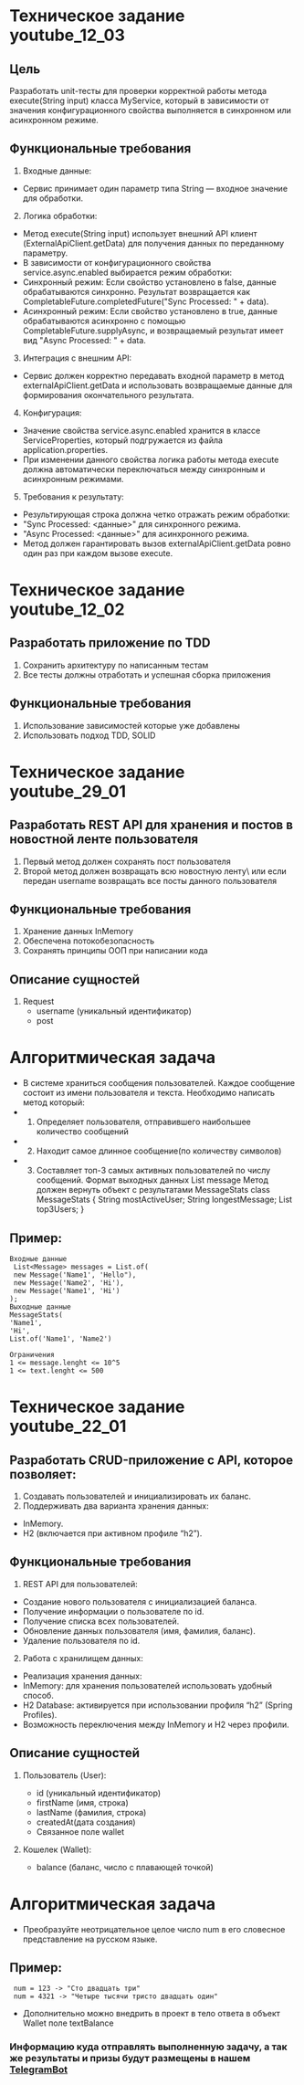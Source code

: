 # Техническое задание youtube_12_03

## Цель
Разработать unit-тесты для проверки корректной работы метода execute(String input) 
класса MyService, который в зависимости от значения конфигурационного свойства выполняется в синхронном или асинхронном режиме.

## Функциональные требования
1.	Входные данные:
-	Сервис принимает один параметр типа String — входное значение для обработки.
2.	Логика обработки:
-	Метод execute(String input) использует внешний API клиент (ExternalApiClient.getData) для получения данных по переданному параметру.
-	В зависимости от конфигурационного свойства service.async.enabled выбирается режим обработки:
-	Синхронный режим:
Если свойство установлено в false, данные обрабатываются синхронно. Результат возвращается как CompletableFuture.completedFuture("Sync Processed: " + data).
-	Асинхронный режим:
Если свойство установлено в true, данные обрабатываются асинхронно с помощью CompletableFuture.supplyAsync, и возвращаемый результат имеет вид "Async Processed: " + data.
3.	Интеграция с внешним API:
-	Сервис должен корректно передавать входной параметр в метод externalApiClient.getData и использовать возвращаемые данные для формирования окончательного результата.
4.	Конфигурация:
-	Значение свойства service.async.enabled хранится в классе ServiceProperties, который подгружается из файла application.properties.
-	При изменении данного свойства логика работы метода execute должна автоматически переключаться между синхронным и асинхронным режимами.
5.	Требования к результату:
-	Результирующая строка должна четко отражать режим обработки:
-	"Sync Processed: <данные>" для синхронного режима.
-	"Async Processed: <данные>" для асинхронного режима.
-	Метод должен гарантировать вызов externalApiClient.getData ровно один раз при каждом вызове execute.



# Техническое задание youtube_12_02

## Разработать приложение по TDD
1. Сохранить архитектуру по написанным тестам
2. Все тесты должны отработать и успешная сборка приложения

## Функциональные требования
1. Использование зависимостей которые уже добавлены
2. Использовать подход TDD, SOLID

# Техническое задание youtube_29_01

## Разработать REST API для хранения и постов в новостной ленте пользователя
1. Первый метод должен сохранять пост пользователя
2. Второй метод должен возвращать всю новостную ленту\ или если передан username возвращать все посты данного пользователя

## Функциональные требования
1. Хранение данных InMemory
2. Обеспечена потокобезопасность
3. Сохранять принципы ООП при написании кода

## Описание сущностей

1. Request 
   - username (уникальный идентификатор)
   - post 

# Алгоритмическая задача

- В системе храниться сообщения пользователей. Каждое сообщение состоит из имени пользователя и текста. Необходимо написать метод который:
- 1. Определяет пользователя, отправившего наибольшее количество сообщений
- 2. Находит самое длинное сообщение(по количеству символов)
- 3. Составляет топ-3 самых активных пользователей по числу сообщений.
Формат выходных данных List<Message> message
Метод должен вернуть объект с результатами MessageStats
 class MessageStats {
   String mostActiveUser;
   String longestMessage;
   List<String> top3Users;
}


## Пример:
```
Входные данные
 List<Message> messages = List.of(
 new Message('Name1', 'Hello"),
 new Message('Name2', 'Hi'),
 new Message('Name1', 'Hi')
);
Выходные данные
MessageStats(
'Name1',
'Hi',
List.of('Name1', 'Name2')

Ограничения
1 <= message.lenght <= 10^5
1 <= text.lenght <= 500
  ```

# Техническое задание youtube_22_01

## Разработать CRUD-приложение с API, которое позволяет:
1.	Создавать пользователей и инициализировать их баланс.
2.	Поддерживать два варианта хранения данных:
-	InMemory.
-	H2 (включается при активном профиле “h2”).

## Функциональные требования
1.	REST API для пользователей:
- Создание нового пользователя с инициализацией баланса.
-	Получение информации о пользователе по id.
-	Получение списка всех пользователей.
-	Обновление данных пользователя (имя, фамилия, баланс).
-	Удаление пользователя по id.
2.	Работа с хранилищем данных:
-	Реализация хранения данных:
-	InMemory: для хранения пользователей использовать удобный способ.
-	H2 Database: активируется при использовании профиля “h2” (Spring Profiles).
-	Возможность переключения между InMemory и H2 через профили.


## Описание сущностей
1.	Пользователь (User):

    - id (уникальный идентификатор)
    - firstName (имя, строка)
    - lastName (фамилия, строка)
    - createdAt(дата создания)
    - Связанное поле wallet
1.	Кошелек (Wallet):

    - balance (баланс, число с плавающей точкой)


# Алгоритмическая задача

- Преобразуйте неотрицательное целое число num в его словесное представление на русском языке.
 
## Пример:
```
 num = 123 -> "Сто двадцать три"
 num = 4321 -> "Четыре тысячи тристо двадцать один"
  ```
- Дополнительно можно внедрить в проект в тело ответа в объект Wallet поле textBalance


### Информацию куда отправлять выполненную задачу, а так же результаты и призы будут размещены в нашем [TelegramBot](https://t.me/shortcut_sh_bot)